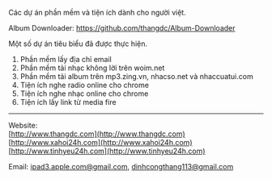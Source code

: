 Các dự án phần mềm và tiện ích dành cho người việt.

Album Downloader: https://github.com/thangdc/Album-Downloader

Một số dự án tiêu biểu đã được thực hiện.

1. Phần mềm lấy địa chỉ email<br />
2. Phần mềm tải nhạc không lời trên woim.net<br />
3. Phần mềm tải album trên mp3.zing.vn, nhacso.net và nhaccuatui.com<br />
4. Tiện ích nghe radio online cho chrome<br />
5. Tiện ích nghe nhạc online cho chrome<br />
6. Tiện ích lấy link từ media fire<br />


---

Website: <br />
[http://www.thangdc.com](http://www.thangdc.com) <br />
[http://www.xahoi24h.com](http://www.xahoi24h.com) <br />
[http://www.tinhyeu24h.com](http://www.tinhyeu24h.com) <br />

Email: ipad3.apple.com@gmail.com, dinhcongthang113@gmail.com